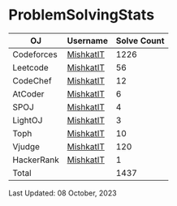 # ProblemSolvingStats


| OJ | Username | Solve Count |
| -- | -------- | ----------- |
| Codeforces | [MishkatIT](https://codeforces.com/profile/MishkatIT) | 1226 |
| Leetcode | [MishkatIT](https://leetcode.com/MishkatIT/) | 56 |
| CodeChef | [MishkatIT](https://www.codechef.com/users/MishkatIT) | 12 |
| AtCoder | [MishkatIT](https://atcoder.jp/users/MishkatIT) | 6 |
| SPOJ | [MishkatIT](https://www.spoj.com/users/MishkatIT/) | 4 | 
| LightOJ | [MishkatIT](https://lightoj.com/user/MishkatIT) | 3 | 
| Toph | [MishkatIT](https://toph.co/u/MishkatIT) | 10 |
| Vjudge | [MishkatIT](https://vjudge.net/user/MishkatIT) | 120 |
| HackerRank | [MishkatIT](https://www.hackerrank.com/MishkatIT) | 1 |
| Total | | 1437 |

Last Updated: 08 October, 2023
